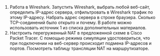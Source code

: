 1. Работа в Wireshark. Запустить Wireshark, выбрать любой веб-сайт, 
определить IP-адрес сервера, отфильтровать в Wireshark трафик по этому IP-адресу. 
Набрать адрес сервера в строке браузера. Сколько TCP-соединений было открыто и почему. 
В работе можно использовать источник 1 из списка дополнительных материалов.
2. Настроить перегруженный NAT в предложенной схеме в Cisco Packet Tracer. 
С помощью режима симуляции удостовериться, что при подключении на веб-сервер происходит подмена IP-адресов и портов.
Посмотреть таблицу трансляции NAT на маршрутизаторе.